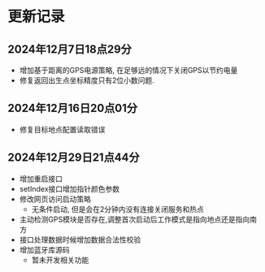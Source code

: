 # 更新记录

## 2024年12月7日18点29分
* 增加基于距离的GPS电源策略, 在足够远的情况下关闭GPS以节约电量
* 修复返回出生点坐标精度只有2位小数问题.

## 2024年12月16日20点01分
* 修复目标地点配置读取错误

## 2024年12月29日21点44分
* 增加重启接口
* setIndex接口增加指针颜色参数
* 修改网页访问启动策略
    * 无条件启动, 但是会在2分钟内没有连接关闭服务和热点
* 主动检测GPS模块是否存在,调整首次启动后工作模式是指向地点还是指向南方
* 接口处理数据时候增加数据合法性校验
* 增加蓝牙库源码
    * 暂未开发相关功能